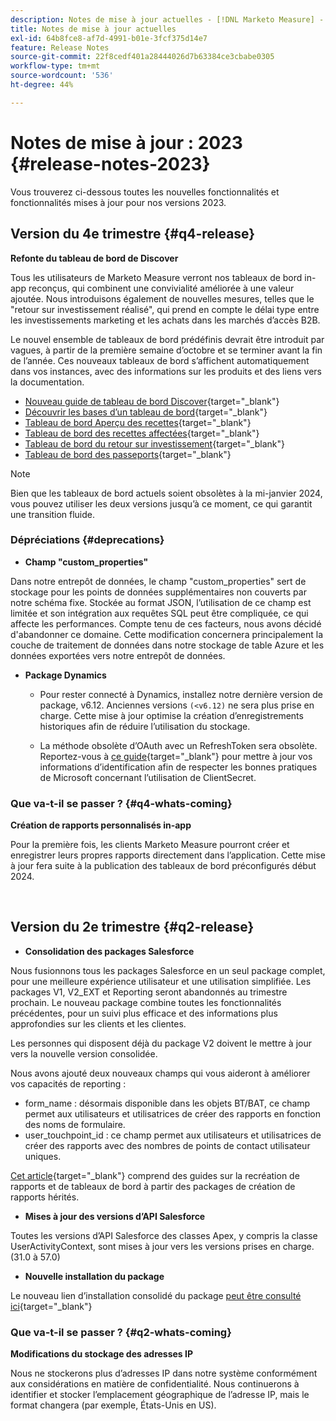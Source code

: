 ```yaml
---
description: Notes de mise à jour actuelles - [!DNL Marketo Measure] - Documentation du produit
title: Notes de mise à jour actuelles
exl-id: 64b8fce8-af7d-4991-b01e-3fcf375d14e7
feature: Release Notes
source-git-commit: 22f8cedf401a28444026d7b63384ce3cbabe0305
workflow-type: tm+mt
source-wordcount: '536'
ht-degree: 44%

---
```


# Notes de mise à jour : 2023 {#release-notes-2023}

Vous trouverez ci-dessous toutes les nouvelles fonctionnalités et fonctionnalités mises à jour pour nos versions 2023.

## Version du 4e trimestre {#q4-release}

<p>

**Refonte du tableau de bord de Discover**

Tous les utilisateurs de Marketo Measure verront nos tableaux de bord in-app reconçus, qui combinent une convivialité améliorée à une valeur ajoutée. Nous introduisons également de nouvelles mesures, telles que le &quot;retour sur investissement réalisé&quot;, qui prend en compte le délai type entre les investissements marketing et les achats dans les marchés d’accès B2B.

Le nouvel ensemble de tableaux de bord prédéfinis devrait être introduit par vagues, à partir de la première semaine d’octobre et se terminer avant la fin de l’année. Ces nouveaux tableaux de bord s’affichent automatiquement dans vos instances, avec des informations sur les produits et des liens vers la documentation.

* [Nouveau guide de tableau de bord Discover](/help/marketo-measure-discover-ui/dashboards/new-discover-dashboard-guide.md){target="_blank"}
* [Découvrir les bases d’un tableau de bord](/help/marketo-measure-discover-ui/dashboards/discover-dashboard-basics.md){target="_blank"}
* [Tableau de bord Aperçu des recettes](/help/marketo-measure-discover-ui/dashboards/revenue-overview-dashboard.md){target="_blank"}
* [Tableau de bord des recettes affectées](/help/marketo-measure-discover-ui/dashboards/attributed-revenue-dashboard.md){target="_blank"}
* [Tableau de bord du retour sur investissement](/help/marketo-measure-discover-ui/dashboards/roi-dashboard.md){target="_blank"}
* [Tableau de bord des passeports](/help/marketo-measure-discover-ui/dashboards/passport-dashboard.md){target="_blank"}

>[!NOTE]
>
>Bien que les tableaux de bord actuels soient obsolètes à la mi-janvier 2024, vous pouvez utiliser les deux versions jusqu’à ce moment, ce qui garantit une transition fluide.

### Dépréciations {#deprecations}

<p>

* **Champ &quot;custom_properties&quot;**

Dans notre entrepôt de données, le champ &quot;custom_properties&quot; sert de stockage pour les points de données supplémentaires non couverts par notre schéma fixe. Stockée au format JSON, l’utilisation de ce champ est limitée et son intégration aux requêtes SQL peut être compliquée, ce qui affecte les performances. Compte tenu de ces facteurs, nous avons décidé d&#39;abandonner ce domaine. Cette modification concernera principalement la couche de traitement de données dans notre stockage de table Azure et les données exportées vers notre entrepôt de données.

* **Package Dynamics**

   * Pour rester connecté à Dynamics, installez notre dernière version de package, v6.12. Anciennes versions `(<v6.12)` ne sera plus prise en charge. Cette mise à jour optimise la création d’enregistrements historiques afin de réduire l’utilisation du stockage.

   * La méthode obsolète d’OAuth avec un RefreshToken sera obsolète. Reportez-vous à [ce guide](/help/marketo-measure-and-dynamics/getting-started-with-marketo-measure-and-dynamics/oauth-with-azure-active-directory-for-dynamics-crm.md){target="_blank"} pour mettre à jour vos informations d’identification afin de respecter les bonnes pratiques de Microsoft concernant l’utilisation de ClientSecret.

### Que va-t-il se passer ? {#q4-whats-coming}

<p>

**Création de rapports personnalisés in-app**

Pour la première fois, les clients Marketo Measure pourront créer et enregistrer leurs propres rapports directement dans l’application. Cette mise à jour fera suite à la publication des tableaux de bord préconfigurés début 2024.

<br>

## Version du 2e trimestre {#q2-release}

<p>

* **Consolidation des packages Salesforce**

Nous fusionnons tous les packages Salesforce en un seul package complet, pour une meilleure expérience utilisateur et une utilisation simplifiée. Les packages V1, V2_EXT et Reporting seront abandonnés au trimestre prochain. Le nouveau package combine toutes les fonctionnalités précédentes, pour un suivi plus efficace et des informations plus approfondies sur les clients et les clientes.

Les personnes qui disposent déjà du package V2 doivent le mettre à jour vers la nouvelle version consolidée.

Nous avons ajouté deux nouveaux champs qui vous aideront à améliorer vos capacités de reporting :

* form_name : désormais disponible dans les objets BT/BAT, ce champ permet aux utilisateurs et utilisatrices de créer des rapports en fonction des noms de formulaire.
* user_touchpoint_id : ce champ permet aux utilisateurs et utilisatrices de créer des rapports avec des nombres de points de contact utilisateur uniques.

[Cet article](/help/configuration-and-setup/marketo-measure-and-salesforce/salesforce-package-consolidation.md){target="_blank"} comprend des guides sur la recréation de rapports et de tableaux de bord à partir des packages de création de rapports hérités.

* **Mises à jour des versions d’API Salesforce**

Toutes les versions d’API Salesforce des classes Apex, y compris la classe UserActivityContext, sont mises à jour vers les versions prises en charge. (31.0 à 57.0)

* **Nouvelle installation du package**

Le nouveau lien d’installation consolidé du package [peut être consulté ici](https://login.salesforce.com/packaging/installPackage.apexp?p0=04t1P000000VY6Z){target="_blank"}

### Que va-t-il se passer ? {#q2-whats-coming}

<p>

**Modifications du stockage des adresses IP**

Nous ne stockerons plus d’adresses IP dans notre système conformément aux considérations en matière de confidentialité. Nous continuerons à identifier et stocker l’emplacement géographique de l’adresse IP, mais le format changera (par exemple, États-Unis en US).
